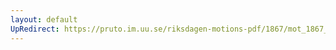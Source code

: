 ```yaml
---
layout: default
UpRedirect: https://pruto.im.uu.se/riksdagen-motions-pdf/1867/mot_1867__ak__155/mot_1867__ak__155-001.pdf
---
```

